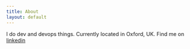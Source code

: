 ```yaml
---
title: About
layout: default
---
```


I do dev and devops things. Currently located in Oxford, UK. Find me on [linkedin](https://www.linkedin.com/in/nicolas-delorme-588ba619/)

